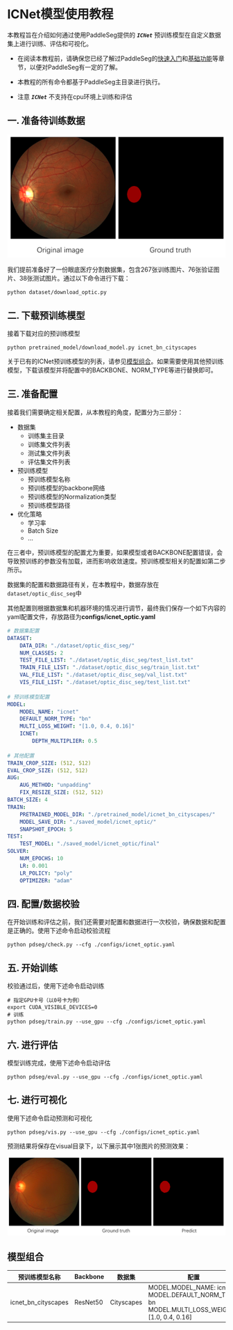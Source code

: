# ICNet模型使用教程

本教程旨在介绍如何通过使用PaddleSeg提供的 ***`ICNet`*** 预训练模型在自定义数据集上进行训练、评估和可视化。

* 在阅读本教程前，请确保您已经了解过PaddleSeg的[快速入门](../README.md#快速入门)和[基础功能](../README.md#基础功能)等章节，以便对PaddleSeg有一定的了解。

* 本教程的所有命令都基于PaddleSeg主目录进行执行。

* 注意 ***`ICNet`*** 不支持在cpu环境上训练和评估


## 一. 准备待训练数据

![](./imgs/optic.png)

我们提前准备好了一份眼底医疗分割数据集，包含267张训练图片、76张验证图片、38张测试图片。通过以下命令进行下载：

```shell
python dataset/download_optic.py
```

## 二. 下载预训练模型

接着下载对应的预训练模型

```shell
python pretrained_model/download_model.py icnet_bn_cityscapes
```

关于已有的ICNet预训练模型的列表，请参见[模型组合](#模型组合)。如果需要使用其他预训练模型，下载该模型并将配置中的BACKBONE、NORM_TYPE等进行替换即可。

## 三. 准备配置

接着我们需要确定相关配置，从本教程的角度，配置分为三部分：

* 数据集
  * 训练集主目录
  * 训练集文件列表
  * 测试集文件列表
  * 评估集文件列表
* 预训练模型
  * 预训练模型名称
  * 预训练模型的backbone网络
  * 预训练模型的Normalization类型
  * 预训练模型路径
* 优化策略
  * 学习率
  * Batch Size
  * ...

在三者中，预训练模型的配置尤为重要，如果模型或者BACKBONE配置错误，会导致预训练的参数没有加载，进而影响收敛速度。预训练模型相关的配置如第二步所示。

数据集的配置和数据路径有关，在本教程中，数据存放在`dataset/optic_disc_seg`中

其他配置则根据数据集和机器环境的情况进行调节，最终我们保存一个如下内容的yaml配置文件，存放路径为**configs/icnet_optic.yaml**

```yaml
# 数据集配置
DATASET:
    DATA_DIR: "./dataset/optic_disc_seg/"
    NUM_CLASSES: 2
    TEST_FILE_LIST: "./dataset/optic_disc_seg/test_list.txt"
    TRAIN_FILE_LIST: "./dataset/optic_disc_seg/train_list.txt"
    VAL_FILE_LIST: "./dataset/optic_disc_seg/val_list.txt"
    VIS_FILE_LIST: "./dataset/optic_disc_seg/test_list.txt"

# 预训练模型配置
MODEL:
    MODEL_NAME: "icnet"
    DEFAULT_NORM_TYPE: "bn"
    MULTI_LOSS_WEIGHT: "[1.0, 0.4, 0.16]"
    ICNET:
        DEPTH_MULTIPLIER: 0.5

# 其他配置
TRAIN_CROP_SIZE: (512, 512)
EVAL_CROP_SIZE: (512, 512)
AUG:
    AUG_METHOD: "unpadding"
    FIX_RESIZE_SIZE: (512, 512)
BATCH_SIZE: 4
TRAIN:
    PRETRAINED_MODEL_DIR: "./pretrained_model/icnet_bn_cityscapes/"
    MODEL_SAVE_DIR: "./saved_model/icnet_optic/"
    SNAPSHOT_EPOCH: 5
TEST:
    TEST_MODEL: "./saved_model/icnet_optic/final"
SOLVER:
    NUM_EPOCHS: 10
    LR: 0.001
    LR_POLICY: "poly"
    OPTIMIZER: "adam"
```

## 四. 配置/数据校验

在开始训练和评估之前，我们还需要对配置和数据进行一次校验，确保数据和配置是正确的。使用下述命令启动校验流程

```shell
python pdseg/check.py --cfg ./configs/icnet_optic.yaml
```


## 五. 开始训练

校验通过后，使用下述命令启动训练

```shell
# 指定GPU卡号（以0号卡为例）
export CUDA_VISIBLE_DEVICES=0
# 训练
python pdseg/train.py --use_gpu --cfg ./configs/icnet_optic.yaml
```

## 六. 进行评估

模型训练完成，使用下述命令启动评估

```shell
python pdseg/eval.py --use_gpu --cfg ./configs/icnet_optic.yaml
```

## 七. 进行可视化
使用下述命令启动预测和可视化

```shell
python pdseg/vis.py --use_gpu --cfg ./configs/icnet_optic.yaml
```

预测结果将保存在visual目录下，以下展示其中1张图片的预测效果：

![](imgs/optic_icnet.png)

## 模型组合

|预训练模型名称|Backbone|数据集|配置|
|-|-|-|-|
|icnet_bn_cityscapes|ResNet50|Cityscapes|MODEL.MODEL_NAME: icnet <br> MODEL.DEFAULT_NORM_TYPE: bn <br> MODEL.MULTI_LOSS_WEIGHT: [1.0, 0.4, 0.16]|
